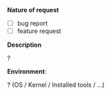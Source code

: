 **Nature of request**
  - [ ] bug report
  - [ ] feature request

**Description**

?

**Environment**:

? (OS / Kernel / Installed tools / ...)
